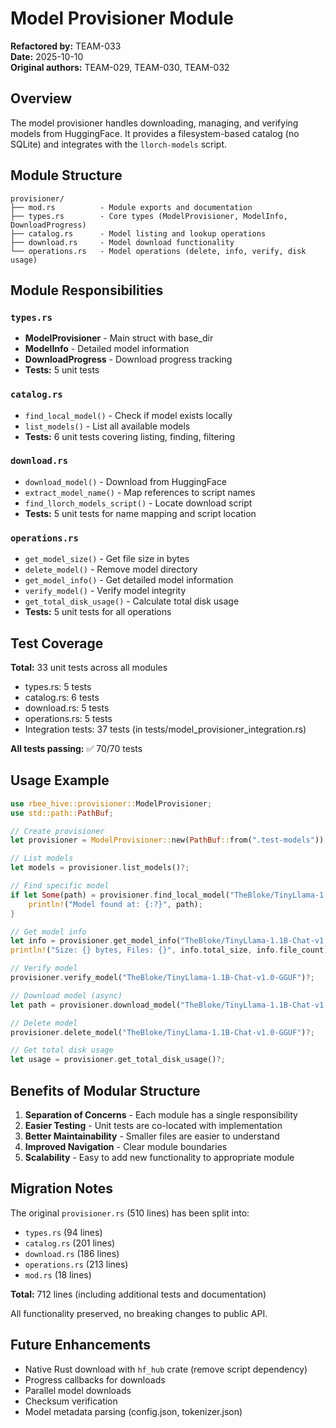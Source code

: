 # Model Provisioner Module

**Refactored by:** TEAM-033  
**Date:** 2025-10-10  
**Original authors:** TEAM-029, TEAM-030, TEAM-032

## Overview

The model provisioner handles downloading, managing, and verifying models from HuggingFace. It provides a filesystem-based catalog (no SQLite) and integrates with the `llorch-models` script.

## Module Structure

```
provisioner/
├── mod.rs          - Module exports and documentation
├── types.rs        - Core types (ModelProvisioner, ModelInfo, DownloadProgress)
├── catalog.rs      - Model listing and lookup operations
├── download.rs     - Model download functionality
└── operations.rs   - Model operations (delete, info, verify, disk usage)
```

## Module Responsibilities

### `types.rs`
- **ModelProvisioner** - Main struct with base_dir
- **ModelInfo** - Detailed model information
- **DownloadProgress** - Download progress tracking
- **Tests:** 5 unit tests

### `catalog.rs`
- `find_local_model()` - Check if model exists locally
- `list_models()` - List all available models
- **Tests:** 6 unit tests covering listing, finding, filtering

### `download.rs`
- `download_model()` - Download from HuggingFace
- `extract_model_name()` - Map references to script names
- `find_llorch_models_script()` - Locate download script
- **Tests:** 5 unit tests for name mapping and script location

### `operations.rs`
- `get_model_size()` - Get file size in bytes
- `delete_model()` - Remove model directory
- `get_model_info()` - Get detailed model information
- `verify_model()` - Verify model integrity
- `get_total_disk_usage()` - Calculate total disk usage
- **Tests:** 5 unit tests for all operations

## Test Coverage

**Total:** 33 unit tests across all modules
- types.rs: 5 tests
- catalog.rs: 6 tests
- download.rs: 5 tests
- operations.rs: 5 tests
- Integration tests: 37 tests (in tests/model_provisioner_integration.rs)

**All tests passing:** ✅ 70/70 tests

## Usage Example

```rust
use rbee_hive::provisioner::ModelProvisioner;
use std::path::PathBuf;

// Create provisioner
let provisioner = ModelProvisioner::new(PathBuf::from(".test-models"));

// List models
let models = provisioner.list_models()?;

// Find specific model
if let Some(path) = provisioner.find_local_model("TheBloke/TinyLlama-1.1B-Chat-v1.0-GGUF") {
    println!("Model found at: {:?}", path);
}

// Get model info
let info = provisioner.get_model_info("TheBloke/TinyLlama-1.1B-Chat-v1.0-GGUF")?;
println!("Size: {} bytes, Files: {}", info.total_size, info.file_count);

// Verify model
provisioner.verify_model("TheBloke/TinyLlama-1.1B-Chat-v1.0-GGUF")?;

// Download model (async)
let path = provisioner.download_model("TheBloke/TinyLlama-1.1B-Chat-v1.0-GGUF", "hf").await?;

// Delete model
provisioner.delete_model("TheBloke/TinyLlama-1.1B-Chat-v1.0-GGUF")?;

// Get total disk usage
let usage = provisioner.get_total_disk_usage()?;
```

## Benefits of Modular Structure

1. **Separation of Concerns** - Each module has a single responsibility
2. **Easier Testing** - Unit tests are co-located with implementation
3. **Better Maintainability** - Smaller files are easier to understand
4. **Improved Navigation** - Clear module boundaries
5. **Scalability** - Easy to add new functionality to appropriate module

## Migration Notes

The original `provisioner.rs` (510 lines) has been split into:
- `types.rs` (94 lines)
- `catalog.rs` (201 lines)
- `download.rs` (186 lines)
- `operations.rs` (213 lines)
- `mod.rs` (18 lines)

**Total:** 712 lines (including additional tests and documentation)

All functionality preserved, no breaking changes to public API.

## Future Enhancements

- Native Rust download with `hf_hub` crate (remove script dependency)
- Progress callbacks for downloads
- Parallel model downloads
- Checksum verification
- Model metadata parsing (config.json, tokenizer.json)
